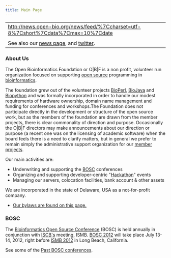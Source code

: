```yaml
---
title: Main Page
---
```


|                                                                                                 |
|-------------------------------------------------------------------------------------------------|
| <rss><http://news.open-bio.org/news/feed/%7Ccharset=utf-8%7Cshort%7Cdata%7Cmax=10%7Cdate></rss> |
|                                                                                                 |
| See also our [news page](News "wikilink"), and [twitter](http://twitter.com/obf_news).          |

### About Us

The Open Bioinformatics Foundation or O|B|F is a non profit, volunteer
run organization focused on supporting [open
source](wp:open_source "wikilink") programming in
[bioinformatics](wp:bioinformatics "wikilink").

The foundation grew out of the volunteer projects
[BioPerl](BioPerl "wikilink"), [BioJava](BioJava "wikilink") and
[Biopython](Biopython "wikilink") and was formally incorporated in order
to handle our modest requirements of hardware ownership, domain name
management and funding for conferences and workshops.The Foundation does
not participate directly in the development or structure of the open
source work, but as the members of the foundation are drawn from the
member projects, there is clear commonality of direction and purpose.
Occasionally the O|B|F directors may make announcements about our
direction or purpose (a recent one was on the licensing of academic
software) when the board feels there is a need to clarify matters, but
in general we prefer to remain simply the administrative support
organization for our [member projects](Projects "wikilink").

Our main activities are:

-   Underwriting and supporting the [BOSC](BOSC "wikilink") conferences
-   Organizing and supporting developer-centric
    "[Hackathon](Hackathon "wikilink")" events
-   Managing our servers, colocation facilities, bank account & other
    assets

We are incorporated in the state of Delaware, USA as a not-for-profit
company.

-   [ Our bylaws are found on this page.](Bylaws "wikilink")

### BOSC

The [Bioinformatics Open Source Conference](BOSC_2012 "wikilink") (BOSC)
is held annually in conjunction with [ISCB's](http://www.iscb.org)
meeting, ISMB. [BOSC 2012](BOSC_2012 "wikilink") will take place July
13-14, 2012, right before [ISMB 2012](http://www.iscb.org/ismb2012) in
Long Beach, California.

See some of the [Past BOSC
conferences](Past_BOSC_conferences "wikilink").
